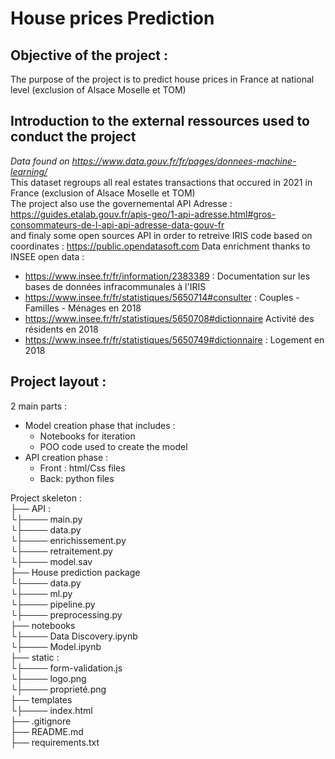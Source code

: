 # House prices Prediction 
## Objective of the project : 
The purpose of the project is to predict house prices in France at national level (exclusion of Alsace Moselle et TOM) 

## Introduction to the external ressources used to conduct the project        
*Data found on https://www.data.gouv.fr/fr/pages/donnees-machine-learning/*     
This dataset regroups all real estates transactions that occured in 2021 in France (exclusion of Alsace Moselle et TOM)   
The project also use the governemental API Adresse : https://guides.etalab.gouv.fr/apis-geo/1-api-adresse.html#gros-consommateurs-de-l-api-api-adresse-data-gouv-fr      
and finaly some open sources API in order to retreive IRIS code based on coordinates : https://public.opendatasoft.com
Data enrichment thanks to INSEE open data : 
 * https://www.insee.fr/fr/information/2383389 : Documentation sur les bases de données infracommunales à l'IRIS
 * https://www.insee.fr/fr/statistiques/5650714#consulter : Couples - Familles - Ménages en 2018
 * https://www.insee.fr/fr/statistiques/5650708#dictionnaire Activité des résidents en 2018
 * https://www.insee.fr/fr/statistiques/5650749#dictionnaire : Logement en 2018


## Project layout : 
2 main parts : 
  * Model creation phase that includes : 
      * Notebooks for iteration 
      * POO code used to create the model 
  * API creation phase : 
      * Front : html/Css files 
      * Back: python files 
 
Project skeleton :     
├── API :     
└├──── main.py    
└├──── data.py     
└├──── enrichissement.py    
└├──── retraitement.py    
└├──── model.sav    
├── House prediction package     
└├──── data.py    
└├──── ml.py    
└├──── pipeline.py     
└├──── preprocessing.py    
├── notebooks    
└├──── Data Discovery.ipynb     
└├──── Model.ipynb   
├── static :     
└├──── form-validation.js    
└├──── logo.png    
└├──── proprieté.png    
├── templates       
└├──── index.html  
├── .gitignore    
├── README.md      
├── requirements.txt     
